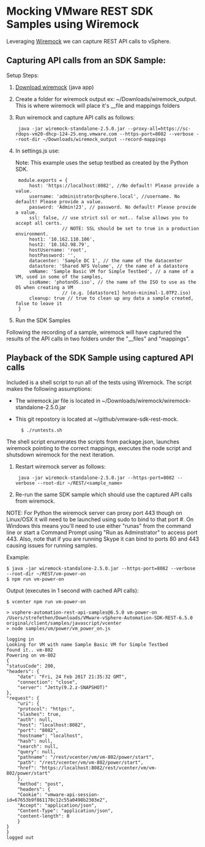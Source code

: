 # Mocking VMware REST SDK Samples using Wiremock

Leveraging [Wiremock](http://wiremock.org/docs/running-standalone/) we can capture REST API calls to vSphere.

## Capturing API calls from an SDK Sample:

Setup Steps:

1. [Download wiremock](http://repo1.maven.org/maven2/com/github/tomakehurst/wiremock-standalone/2.5.0/wiremock-standalone-2.5.0.jar) (java app)
2. Create a folder for wiremock output ex: ~/Downloads/wiremock_output. This is where wiremock will place it's __file and mappings folders
3. Run wiremock and capture API calls as follows:

        java -jar wiremock-standalone-2.5.0.jar --proxy-all=https://sc-rdops-vm20-dhcp-124-25.eng.vmware.com --https-port=8082 --verbose --root-dir ~/Downloads/wiremock_output --record-mappings

4. In settings.js use:

    Note: This example uses the setup testbed as created by the Python SDK.

        module.exports = {
            host: 'https://localhost:8082', //No default! Please provide a value.
            username: 'administrator@vsphere.local', //username. No default! Please provide a value.
            password: 'Admin!23', // password. No default! Please provide a value.
            ssl: false, // use strict ssl or not.. false allows you to accept all certs.
                        // NOTE: SSL should be set to true in a production environment.
            host1: '10.162.110.106',
            host2: '10.162.98.79',
            hostUsername: 'root',
            hostPassword: '',
            datacenter: 'Sample DC 1', // the name of the datacenter
            datastore: 'Shared NFS Volume', // the name of a datastore
            vmName: 'Sample Basic VM for Simple Testbed', // a name of a VM, used in some of the samples,
            isoName: 'photonOS.iso', // the name of the ISO to use as the OS when creating a VM
                        // (e.g. [datastore1] hoton-minimal-1.0TP2.iso)
            cleanup: true // true to clean up any data a sample created, false to leave it
        }

5. Run the SDK Samples

Following the recording of a sample, wiremock will have captured the results of the API calls
in two folders under the "__files" and "mappings".

## Playback of the SDK Sample using captured API calls

Included is a shell script to run all of the tests using Wiremock. The script makes the following assumptions:

* The wiremock.jar file is located in ~/Downloads/wiremock/wiremock-standalone-2.5.0.jar
* This git repostory is located at ~/github/vmware-sdk-rest-mock.

        $ ./runtests.sh

The shell script enumerates the scripts from package.json, launches wiremock pointing to the correct mappings, 
executes the node script and shutsdown wiremock for the next iteration.

1. Restart wiremock server as follows:

        java -jar wiremock-standalone-2.5.0.jar --https-port=8082 --verbose --root-dir ~/REST/<sample_name>

2. Re-run the same SDK sample which should use the captured API calls from wiremock.

NOTE: For Python the wiremock server can proxy port 443 though on Linux/OSX it will need to be launched using sudo to bind to that port #. On Windows this means
you'll need to use either "runas" from the command line or start a Command Prompt using "Run as Adminstrator" to access port 443. Also, note that if you are running
Skype it can bind to ports 80 and 443 causing issues for running samples.

Example:

    $ java -jar wiremock-standalone-2.5.0.jar --https-port=8082 --verbose --root-dir ~/REST/vm-power-on
    $ npm run vm-power-on

Output (executes in 1 second with cached API calls):

    $ vcenter npm run vm-power-on

    > vsphere-automation-rest-api-samples@6.5.0 vm-power-on /Users/strefethen/Downloads/VMware-vSphere-Automation-SDK-REST-6.5.0 original/client/samples/javascript/vcenter
    > node samples/vm/power/vm_power_on.js

    logging in
    Looking for VM with name Sample Basic VM for Simple Testbed
    found it.. vm-802
    Powering on vm-802
    {
    "statusCode": 200,
    "headers": {
        "date": "Fri, 24 Feb 2017 21:35:32 GMT",
        "connection": "close",
        "server": "Jetty(9.2.z-SNAPSHOT)"
    },
    "request": {
        "uri": {
        "protocol": "https:",
        "slashes": true,
        "auth": null,
        "host": "localhost:8082",
        "port": "8082",
        "hostname": "localhost",
        "hash": null,
        "search": null,
        "query": null,
        "pathname": "/rest/vcenter/vm/vm-802/power/start",
        "path": "/rest/vcenter/vm/vm-802/power/start",
        "href": "https://localhost:8082/rest/vcenter/vm/vm-802/power/start"
        },
        "method": "post",
        "headers": {
        "Cookie": "vmware-api-session-id=67653b9f861178c12c55a0498b2303e2",
        "Accept": "application/json",
        "Content-Type": "application/json",
        "content-length": 0
        }
    }
    }
    logged out
